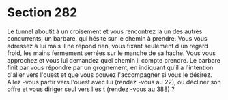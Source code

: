 # Section 282

Le tunnel aboutit à un croisement et vous rencontrez là un des autres concurrents, un
barbare, qui hésite sur le chemin à prendre.
Vous vous adressez à lui mais il ne répond rien, vous fixant seulement d'un regard froid,
les mains fermement serrées sur le manche de sa hache. Vous vous approchez et vous lui
demandez quel chemin il compte prendre. Le barbare finit par vous répondre par un
grognement, en indiquant qu'il a l'intention d'aller vers l'ouest et que vous pouvez
l'accompagner si vous le désirez. Allez -vous partir vers l'ouest avec lui (rendez -vous au
22), ou décliner son offre et vous diriger seul vers l'es t (rendez -vous au 388) ?